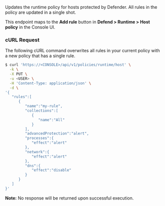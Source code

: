 Updates the runtime policy for hosts protected by Defender.
All rules in the policy are updated in a single shot.

This endpoint maps to the **Add rule** button in **Defend > Runtime > Host policy** in the Console UI.

### cURL Request

The following cURL command overwrites all rules in your current policy with a new policy that has a single rule.

```bash
$ curl 'https://<CONSOLE>/api/v1/policies/runtime/host' \
  -k \
  -X PUT \
  -u <USER> \
  -H 'Content-Type: application/json' \
  -d \
'{
   "rules":[
      {
         "name":"my-rule",
         "collections":[
            {
               "name":"All"       
            }
         ],
         "advancedProtection":"alert",
         "processes":{
            "effect":"alert"
         },
         "network":{
            "effect":"alert"
         },
         "dns":{
            "effect":"disable"
         }
      }
   ]
}'
```

**Note:** No response will be returned upon successful execution.
